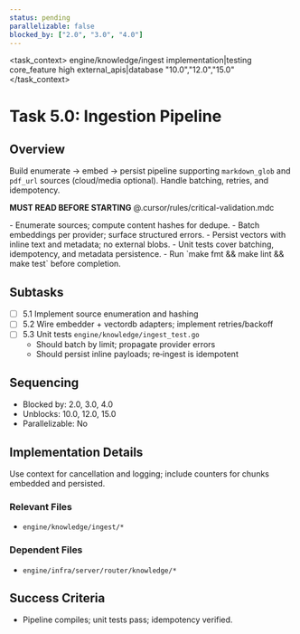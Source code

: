 ```yaml
---
status: pending
parallelizable: false
blocked_by: ["2.0", "3.0", "4.0"]
---
```


<task_context>
<domain>engine/knowledge/ingest</domain>
<type>implementation|testing</type>
<scope>core_feature</scope>
<complexity>high</complexity>
<dependencies>external_apis|database</dependencies>
<unblocks>"10.0","12.0","15.0"</unblocks>
</task_context>

# Task 5.0: Ingestion Pipeline

## Overview

Build enumerate → embed → persist pipeline supporting `markdown_glob` and `pdf_url` sources (cloud/media optional). Handle batching, retries, and idempotency.

<import>**MUST READ BEFORE STARTING** @.cursor/rules/critical-validation.mdc</import>

<requirements>
- Enumerate sources; compute content hashes for dedupe.
- Batch embeddings per provider; surface structured errors.
- Persist vectors with inline text and metadata; no external blobs.
- Unit tests cover batching, idempotency, and metadata persistence.
- Run `make fmt && make lint && make test` before completion.
</requirements>

## Subtasks

- [ ] 5.1 Implement source enumeration and hashing
- [ ] 5.2 Wire embedder + vectordb adapters; implement retries/backoff
- [ ] 5.3 Unit tests `engine/knowledge/ingest_test.go`
  - Should batch by limit; propagate provider errors
  - Should persist inline payloads; re‑ingest is idempotent

## Sequencing

- Blocked by: 2.0, 3.0, 4.0
- Unblocks: 10.0, 12.0, 15.0
- Parallelizable: No

## Implementation Details

Use context for cancellation and logging; include counters for chunks embedded and persisted.

### Relevant Files

- `engine/knowledge/ingest/*`

### Dependent Files

- `engine/infra/server/router/knowledge/*`

## Success Criteria

- Pipeline compiles; unit tests pass; idempotency verified.
